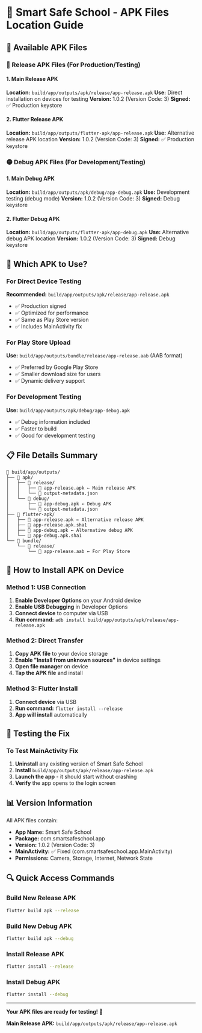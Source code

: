 # 📱 Smart Safe School - APK Files Location Guide

## 📁 Available APK Files

### 🔴 Release APK Files (For Production/Testing)

#### 1. Main Release APK
**Location:** `build/app/outputs/apk/release/app-release.apk`
**Use:** Direct installation on devices for testing
**Version:** 1.0.2 (Version Code: 3)
**Signed:** ✅ Production keystore

#### 2. Flutter Release APK
**Location:** `build/app/outputs/flutter-apk/app-release.apk`
**Use:** Alternative release APK location
**Version:** 1.0.2 (Version Code: 3)
**Signed:** ✅ Production keystore

### 🟡 Debug APK Files (For Development/Testing)

#### 1. Main Debug APK
**Location:** `build/app/outputs/apk/debug/app-debug.apk`
**Use:** Development testing (debug mode)
**Version:** 1.0.2 (Version Code: 3)
**Signed:** Debug keystore

#### 2. Flutter Debug APK
**Location:** `build/app/outputs/flutter-apk/app-debug.apk`
**Use:** Alternative debug APK location
**Version:** 1.0.2 (Version Code: 3)
**Signed:** Debug keystore

## 🎯 Which APK to Use?

### For Direct Device Testing
**Recommended:** `build/app/outputs/apk/release/app-release.apk`
- ✅ Production signed
- ✅ Optimized for performance
- ✅ Same as Play Store version
- ✅ Includes MainActivity fix

### For Play Store Upload
**Use:** `build/app/outputs/bundle/release/app-release.aab` (AAB format)
- ✅ Preferred by Google Play Store
- ✅ Smaller download size for users
- ✅ Dynamic delivery support

### For Development Testing
**Use:** `build/app/outputs/apk/debug/app-debug.apk`
- ✅ Debug information included
- ✅ Faster to build
- ✅ Good for development testing

## 📋 File Details Summary

```
📁 build/app/outputs/
├── 📁 apk/
│   ├── 📁 release/
│   │   ├── 📄 app-release.apk ← Main release APK
│   │   └── 📄 output-metadata.json
│   └── 📁 debug/
│       ├── 📄 app-debug.apk ← Debug APK
│       └── 📄 output-metadata.json
├── 📁 flutter-apk/
│   ├── 📄 app-release.apk ← Alternative release APK
│   ├── 📄 app-release.apk.sha1
│   ├── 📄 app-debug.apk ← Alternative debug APK
│   └── 📄 app-debug.apk.sha1
└── 📁 bundle/
    └── 📁 release/
        └── 📄 app-release.aab ← For Play Store
```

## 🔧 How to Install APK on Device

### Method 1: USB Connection
1. **Enable Developer Options** on your Android device
2. **Enable USB Debugging** in Developer Options
3. **Connect device** to computer via USB
4. **Run command:** `adb install build/app/outputs/apk/release/app-release.apk`

### Method 2: Direct Transfer
1. **Copy APK file** to your device storage
2. **Enable "Install from unknown sources"** in device settings
3. **Open file manager** on device
4. **Tap the APK file** and install

### Method 3: Flutter Install
1. **Connect device** via USB
2. **Run command:** `flutter install --release`
3. **App will install** automatically

## 🚀 Testing the Fix

### To Test MainActivity Fix
1. **Uninstall** any existing version of Smart Safe School
2. **Install** `build/app/outputs/apk/release/app-release.apk`
3. **Launch the app** - it should start without crashing
4. **Verify** the app opens to the login screen

## 📊 Version Information

All APK files contain:
- **App Name:** Smart Safe School
- **Package:** com.smartsafeschool.app
- **Version:** 1.0.2 (Version Code: 3)
- **MainActivity:** ✅ Fixed (com.smartsafeschool.app.MainActivity)
- **Permissions:** Camera, Storage, Internet, Network State

## 🔍 Quick Access Commands

### Build New Release APK
```bash
flutter build apk --release
```

### Build New Debug APK
```bash
flutter build apk --debug
```

### Install Release APK
```bash
flutter install --release
```

### Install Debug APK
```bash
flutter install --debug
```

---

**Your APK files are ready for testing! 📱**

**Main Release APK:** `build/app/outputs/apk/release/app-release.apk`